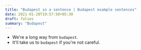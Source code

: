 ```yaml
---
title: "Budapest in a sentence | Budapest example sentences"
date: 2021-01-20T19:57:50+05:30
draft: falses
summary: "Budapest"
---
```

- We're a long way from `budapest`.
- It'll take us to `budapest` if you're not careful.
                 
